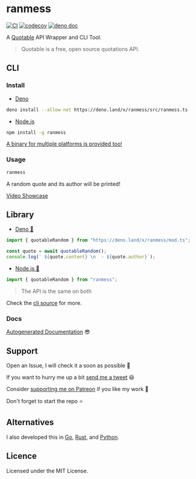 # ranmess

[![CI](https://github.com/UltiRequiem/ranmess/actions/workflows/ci.yml/badge.svg)](https://github.com/UltiRequiem/ranmess/actions/workflows/ci.yml)
[![codecov](https://codecov.io/gh/ultirequiem/ranmess/branch/main/graph/badge.svg)](https://codecov.io/gh/ultirequiem/ranmess)
[![deno doc](https://doc.deno.land/badge.svg)](https://doc.deno.land/https/deno.land/x/ranmess/mod.ts)

A [Quotable](https://github.com/lukePeavey/quotable) API Wrapper and CLI Tool.

> Quotable is a free, open source quotations API.

## CLI

### Install

- [Deno](https://deno.land)

```sh
deno install --allow-net https://deno.land/x/ranmess/src/ranmess.ts
```

- [Node.js](https://nodejs.org)

```sh
npm install -g ranmess
```

[A binary for multiple platforms is provided too!](https://github.com/UltiRequiem/ranmess/releases/latest)

### Usage

```sh
ranmess
```

A random quote and its author will be printed!

[Video Showcase](https://youtu.be/d5GWTWadbjU)

## Library

- [Deno 🚀](https://deno.land/x/ranmess)

```typescript
import { quotableRandom } from "https://deno.land/x/ranmess/mod.ts";

const quote = await quotableRandom();
console.log(` ${quote.content} \n  - ${quote.author}`);
```

- [Node.js 🐢](https://www.npmjs.com/package/ranmess)

```typescript
import { quotableRandom } from "ranmess";
```

> The API is the same on both

Check the [cli source](./ranmess.ts) for more.

### Docs

[Autogenerated Documentation](https://doc.deno.land/https://deno.land/x/ranmess/mod.ts)
😎

## Support

Open an Issue, I will check it a soon as possible 👀

If you want to hurry me up a bit
[send me a tweet](https://twitter.com/intent/tweet?text=%40UltiRequiem%20) 😆

Consider [supporting me on Patreon](https://patreon.com/UltiRequiem) if you like
my work 🚀

Don't forget to start the repo ⭐

## Alternatives

I also developed this in [Go](https://github.com/UltiRequiem/quotable),
[Rust](https://github.com/UltiRequiem/ruquotes), and
[Python](https://github.com/UltiRequiem/quoteran).

## Licence

Licensed under the MIT License.
